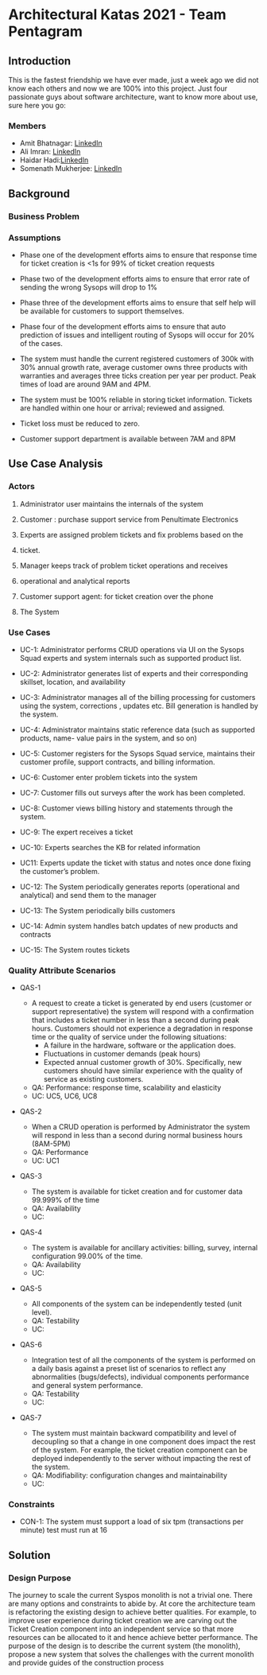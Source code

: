 

# Architectural Katas 2021 - Team Pentagram
## Introduction
This is the fastest friendship we have ever made, just a week ago we did not know each others and now we are 100% into this project. Just four passionate guys about software architecture, want to know more about use, sure here you go: 
### Members
- Amit Bhatnagar: [LinkedIn](https://www.linkedin.com/in/b-amit/)
- Ali Imran: [LinkedIn](https://www.linkedin.com/in/aliimran-ibm/)
- Haidar Hadi:[LinkedIn](https://www.linkedin.com/in/haidar/)
- Somenath Mukherjee: [LinkedIn](https://www.linkedin.com/in/somenathmukherjee/)


## Background

### Business Problem
### Assumptions

-   Phase one of the development efforts aims to ensure that response time for ticket creation is <1s for 99% of ticket creation requests
    
-   Phase two of the development efforts aims to ensure that error rate of sending the wrong Sysops will drop to 1%
    
-   Phase three of the development efforts aims to ensure that self help will be available for customers to support themselves.
    
-   Phase four of the development efforts aims to ensure that auto prediction of issues and intelligent routing of Sysops will occur for 20% of the cases.
    
-   The system must handle the current registered customers of 300k with 30% annual growth rate, average customer owns three products with warranties and averages three ticks creation per year per product. Peak times of load are around 9AM and 4PM.
    
-   The system must be 100% reliable in storing ticket information. Tickets are handled within one hour or arrival; reviewed and assigned.
    
-   Ticket loss must be reduced to zero.
    
-   Customer support department is available between 7AM and 8PM

## Use Case Analysis

### Actors

1.  Administrator user maintains the internals of the system
    
2.  Customer : purchase support service from Penultimate Electronics
    
3.  Experts are assigned problem tickets and fix problems based on the
    
4.  ticket.
    
5.  Manager keeps track of problem ticket operations and receives
    
6.  operational and analytical reports
    
7.  Customer support agent: for ticket creation over the phone
    
8.  The System
  
### Use Cases 
-   UC-1: Administrator performs CRUD operations via UI on the Sysops Squad experts and system internals such as supported product list.

-   UC-2: Administrator generates list of experts and their corresponding skillset, location, and availability
   
-   UC-3: Administrator manages all of the billing processing for customers using the system, corrections , updates etc. Bill generation is handled by the system.
   
-   UC-4: Administrator maintains static reference data (such as supported products, name- value pairs in the system, and so on)
    
-   UC-5: Customer registers for the Sysops Squad service, maintains their customer profile, support contracts, and billing information.
    
-   UC-6: Customer enter problem tickets into the system
    
-   UC-7: Customer fills out surveys after the work has been completed.
    
-   UC-8: Customer views billing history and statements through the system.
    
-   UC-9: The expert receives a ticket
    
-   UC-10: Experts searches the KB for related information
    
-   UC11: Experts update the ticket with status and notes once done fixing the customer’s problem.
    
-   UC-12: The System periodically generates reports (operational and analytical) and send them to the manager
    
-   UC-13: The System periodically bills customers
    
-   UC-14: Admin system handles batch updates of new products and contracts
    
-   UC-15: The System routes tickets   
   
### Quality Attribute Scenarios

- QAS-1 
	- A request to create a ticket is generated by end users (customer or support representative) the system will respond with a confirmation that includes a ticket number in less than a second during peak hours. Customers should not experience a degradation in response time or the quality of service under the following situations:
		- A failure in the hardware, software or the application does.
		- Fluctuations in customer demands (peak hours)
		- Expected annual customer growth of 30%. Specifically, new customers should have similar experience with the quality of service as existing customers.
	- QA: Performance: response time, scalability and elasticity
	- UC: UC5, UC6, UC8
-   QAS-2
	- When a CRUD operation is performed by Administrator the system will respond in less than a second during normal business hours (8AM-5PM)
	- QA: Performance
	- UC: UC1
   
-   QAS-3 
	- The system is available for ticket creation and for customer data 99.999% of the time
	-   QA: Availability
	-   UC:
-   QAS-4 
	- The system is available for ancillary activities: billing, survey, internal configuration 99.00% of the time.
	-   QA: Availability
	-   UC:
-   QAS-5 
	- All components of the system can be independently tested (unit level).
	- QA: Testability
    -  UC:
    
-   QAS-6
	- Integration test of all the components of the system is performed on a daily basis against a preset list of scenarios to reflect any abnormalities (bugs/defects), individual components performance and general system performance.
	-   QA: Testability
	-   UC:
-   QAS-7
	- The system must maintain backward compatibility and level of decoupling so that a change in one component does impact the rest of the system. For example, the ticket creation component can be deployed independently to the server without impacting the rest of the system.
	-   QA: Modifiability: configuration changes and maintainability
	-   UC:
  

### Constraints

-   CON-1: The system must support a load of six tpm (transactions per minute) test must run at 16

## Solution
### Design Purpose

The journey to scale the current Syspos monolith is not a trivial one. There are many options and constraints to abide by. At core the architecture team is refactoring the existing design to achieve better qualities. For example, to improve user experience during ticket creation we are carving out the Ticket Creation component into an independent service so that more resources can be allocated to it and hence achieve better performance. The purpose of the design is to describe the current system (the monolith), propose a new system that solves the challenges with the current monolith and provide guides of the construction process
